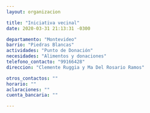 ```yaml
---
layout: organizacion

title: "Iniciativa vecinal"
date: 2020-03-31 21:13:31 -0300

departamento: "Montevideo"
barrio: "Piedras Blancas"
actividades: "Punto de Donación"
necesidades: "Alimentos y donaciones"
telefono_contacto: "99166428"
direccion: "Clemente Ruggia y Ma Del Rosario Ramos"

otros_contactos: ""
horario: ""
aclaraciones: ""
cuenta_bancaria: ""

---
```

